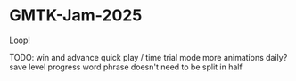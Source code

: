 # GMTK-Jam-2025
Loop!

TODO:
win and advance
quick play / time trial mode
more animations
daily?
save level progress
word phrase doesn't need to be split in half